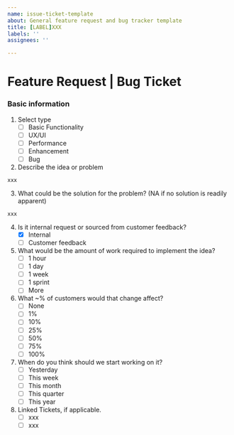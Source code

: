 ```yaml
---
name: issue-ticket-template
about: General feature request and bug tracker template
title: [LABEL]XXX
labels: ''
assignees: ''

---
```


# Feature Request | Bug Ticket

### Basic information

 1. Select type
    - [ ] Basic Functionality
    - [ ] UX/UI
    - [ ] Performance
    - [ ] Enhancement
    - [ ] Bug

2. Describe the idea or problem
```
xxx
```

3. What could be the solution for the problem? (NA if no solution is readily apparent)
```
xxx
```

4. Is it internal request or sourced from customer feedback?
    - [x] Internal
    - [ ] Customer feedback
  
5. What would be the amount of work required to implement the idea?
    - [ ] 1 hour
    - [ ] 1 day
    - [ ] 1 week
    - [ ] 1 sprint
    - [ ] More
  
6. What ~% of customers would that change affect?
    - [ ] None
    - [ ] 1%
    - [ ] 10%
    - [ ] 25%
    - [ ] 50%
    - [ ] 75%
    - [ ] 100%
  
7. When do you think should we start working on it?
    - [ ] Yesterday
    - [ ] This week
    - [ ] This month
    - [ ] This quarter
    - [ ] This year

8. Linked Tickets, if applicable.
    - [ ] xxx
    - [ ] xxx
